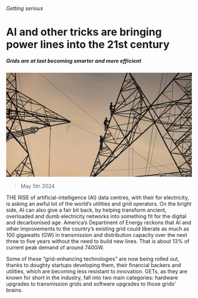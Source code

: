 ###### Getting serious

# AI and other tricks are bringing power lines into the 21st century 

##### Grids are at last becoming smarter and more efficient 

![image](images/20240511_WBP002.jpg) 

> May 5th 2024 

THE RISE of artificial-intelligence (AI) data centres, with their  for electricity, is asking an awful lot of the world’s utilities and grid operators. On the bright side, AI can also give a fair bit back, by helping transform ancient, overloaded and dumb electricity networks into something fit for the digital and decarbonised age. America’s Department of Energy reckons that AI and other improvements to the country’s existing grid could liberate as much as 100 gigawatts (GW) in transmission and distribution capacity over the next three to five years without the need to build new lines. That is about 13% of current peak demand of around 740GW. 

Some of these “grid-enhancing technologies” are now being rolled out, thanks to doughty startups developing them, their financial backers and utilities, which are becoming less resistant to innovation. GETs, as they are known for short in the industry, fall into two main categories: hardware upgrades to transmission grids and software upgrades to those grids’ brains.


